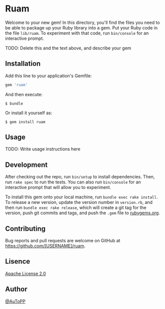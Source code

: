 # Ruam

Welcome to your new gem! In this directory, you'll find the files you need to be able to package up your Ruby library into a gem. Put your Ruby code in the file `lib/ruam`. To experiment with that code, run `bin/console` for an interactive prompt.

TODO: Delete this and the text above, and describe your gem

## Installation

Add this line to your application's Gemfile:

```ruby
gem 'ruam'
```

And then execute:

    $ bundle

Or install it yourself as:

    $ gem install ruam

## Usage

TODO: Write usage instructions here

## Development

After checking out the repo, run `bin/setup` to install dependencies. Then, run `rake spec` to run the tests. You can also run `bin/console` for an interactive prompt that will allow you to experiment.

To install this gem onto your local machine, run `bundle exec rake install`. To release a new version, update the version number in `version.rb`, and then run `bundle exec rake release`, which will create a git tag for the version, push git commits and tags, and push the `.gem` file to [rubygems.org](https://rubygems.org).

## Contributing

Bug reports and pull requests are welcome on GitHub at https://github.com/[USERNAME]/ruam.


## Lisence

[Apache License 2.0](LICENSE)

## Author

[@AuToPP](https://twitter.com/AuToPP)

